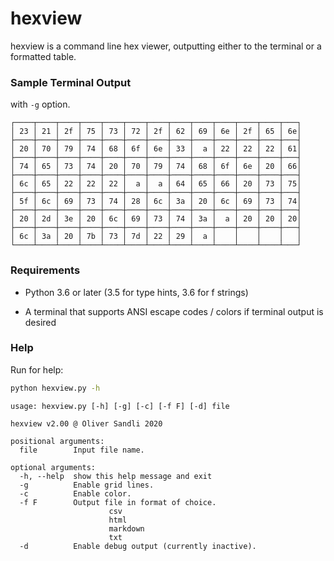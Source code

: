 # hexview

hexview is a command line hex viewer, outputting either to the terminal or a formatted table.

### Sample Terminal Output

with `-g` option.

```
┌────┬────┬────┬────┬────┬────┬────┬────┬────┬────┬────┬────┬───┐   
│ 23 │ 21 │ 2f │ 75 │ 73 │ 72 │ 2f │ 62 │ 69 │ 6e │ 2f │ 65 │ 6e│   
├────┼────┼────┼────┼────┼────┼────┼────┼────┼────┼────┼────┼───┤   
│ 20 │ 70 │ 79 │ 74 │ 68 │ 6f │ 6e │ 33 │  a │ 22 │ 22 │ 22 │ 61│   
├────┼────┼────┼────┼────┼────┼────┼────┼────┼────┼────┼────┼───┤   
│ 74 │ 65 │ 73 │ 74 │ 20 │ 70 │ 79 │ 74 │ 68 │ 6f │ 6e │ 20 │ 66│   
├────┼────┼────┼────┼────┼────┼────┼────┼────┼────┼────┼────┼───┤   
│ 6c │ 65 │ 22 │ 22 │ 22 │  a │  a │ 64 │ 65 │ 66 │ 20 │ 73 │ 75│   
├────┼────┼────┼────┼────┼────┼────┼────┼────┼────┼────┼────┼───┤   
│ 5f │ 6c │ 69 │ 73 │ 74 │ 28 │ 6c │ 3a │ 20 │ 6c │ 69 │ 73 │ 74│   
├────┼────┼────┼────┼────┼────┼────┼────┼────┼────┼────┼────┼───┤   
│ 20 │ 2d │ 3e │ 20 │ 6c │ 69 │ 73 │ 74 │ 3a │  a │ 20 │ 20 │ 20│   
├────┼────┼────┼────┼────┼────┼────┼────┼────┼────┼────┼────┼───┤   
│ 6c │ 3a │ 20 │ 7b │ 73 │ 7d │ 22 │ 29 │  a │    │    │    │   │   
└────┴────┴────┴────┴────┴────┴────┴────┴────┴────┴────┴────┴───┘
```

### Requirements

* Python 3.6 or later (3.5 for type hints, 3.6 for f strings)

* A terminal that supports ANSI escape codes / colors if terminal output is desired

### Help

Run for help:
```bash
python hexview.py -h
```
```
usage: hexview.py [-h] [-g] [-c] [-f F] [-d] file

hexview v2.00 @ Oliver Sandli 2020

positional arguments:
  file        Input file name.

optional arguments:
  -h, --help  show this help message and exit
  -g          Enable grid lines.
  -c          Enable color.
  -f F        Output file in format of choice.
                      csv
                      html
                      markdown
                      txt
  -d          Enable debug output (currently inactive).
```

